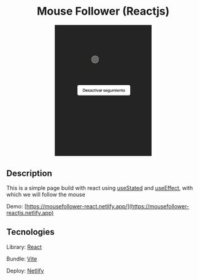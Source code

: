 <div align='center'>

# Mouse Follower (Reactjs)

</div>


<div align='center'>

<div style='width: 50%'>

![Cover Mouse Follower](src/assets/cover-mousefollower-react.jpg)

</div>

</div>

## Description

This is a simple page build with react using [useStated](https://react.dev/reference/react/useState) and [useEffect](https://react.dev/reference/react/useEffect), with which we will follow the mouse

Demo: [https://mousefollower-react.netlify.app/](https://mousefollower-reactjs.netlify.app)

## Tecnologies
Library: [React](https://react.dev/)

Bundle: [Vite](https://vitejs.dev/)

Deploy: [Netlify](https://www.netlify.com/)
